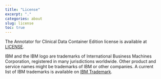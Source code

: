 ```yaml
---
title: "License"
excerpt: "."
categories: about
slug: license
toc: true
---
```

<!--                                                                    -->
<!-- (C) Copyright Merative US L.P. and others 2018, 2023                -->
<!--                                                                    -->
<!-- SPDX-License-Identifier: Apache-2.0                                -->
<!--                                                                    -->


The Annotator for Clinical Data Container Edition license is available at [LICENSE](https://merative.net/ACDLicense).

IBM and the IBM logo are trademarks of International Business Machines Corporation, registered in many jurisdictions worldwide.
Other product and service names might be trademarks of IBM or other companies.
A current list of IBM trademarks is available on [IBM Trademark](https://www.ibm.com/thought-leadership/trademark/).
